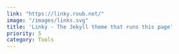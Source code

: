 ```yaml
---
link: "https://linky.roub.net/"
image: "/images/links.svg"
title: 'Linky - The Jekyll theme that runs this page'
priority: 5
category: Tools
---
```

